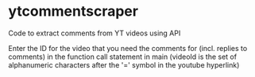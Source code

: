 # ytcommentscraper
Code to extract comments from YT videos using API

Enter the ID for the video that you need the comments for (incl. replies to comments) in the function call statement in main (videoId is the set of alphanumeric characters after the '=' symbol in the youtube hyperlink)
